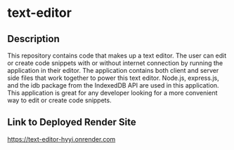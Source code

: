 # text-editor

## Description

This repository contains code that makes up a text editor. The user can edit or create code snippets with or without internet connection by running the application in their editor. The application contains both client and server side files that work together to power this text editor. Node.js, express.js, and the idb package from the IndexedDB API are used in this application. This application is great for any developer looking for a more convenient way to edit or create code snippets. 

## Link to Deployed Render Site

https://text-editor-hyyi.onrender.com 
